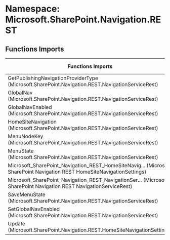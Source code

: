 # Namespace: Microsoft.SharePoint.Navigation.REST

## Functions Imports

Functions Imports | SPO | SP 2019 | SP 2016 | SP 2013
----------|:---:|:-------:|:-------:|:-------:
GetPublishingNavigationProviderType (Microsoft.SharePoint.Navigation.REST.NavigationServiceRest) | ✅ | ✅ | ❌ | ❌
GlobalNav (Microsoft.SharePoint.Navigation.REST.NavigationServiceRest) | ✅ | ❌ | ❌ | ❌
GlobalNavEnabled (Microsoft.SharePoint.Navigation.REST.NavigationServiceRest) | ✅ | ❌ | ❌ | ❌
HomeSiteNavigation (Microsoft.SharePoint.Navigation.REST.NavigationServiceRest) | ✅ | ❌ | ❌ | ❌
MenuNodeKey (Microsoft.SharePoint.Navigation.REST.NavigationServiceRest) | ✅ | ✅ | ✅ | ✅
MenuState (Microsoft.SharePoint.Navigation.REST.NavigationServiceRest) | ✅ | ✅ | ✅ | ✅
<span title="Microsoft_SharePoint_Navigation_REST_HomeSiteNavigationSettings">Microsoft_SharePoint_Navigation_REST_HomeSiteNavig...</span> (Microsoft SharePoint Navigation REST HomeSiteNavigationSettings) | ✅ | ❌ | ❌ | ❌
<span title="Microsoft_SharePoint_Navigation_REST_NavigationServiceRest">Microsoft_SharePoint_Navigation_REST_NavigationSer...</span> (Microsoft SharePoint Navigation REST NavigationServiceRest) | ✅ | ✅ | ✅ | ✅
SaveMenuState (Microsoft.SharePoint.Navigation.REST.NavigationServiceRest) | ✅ | ✅ | ❌ | ❌
SetGlobalNavEnabled (Microsoft.SharePoint.Navigation.REST.NavigationServiceRest) | ✅ | ❌ | ❌ | ❌
Update (Microsoft.SharePoint.Navigation.REST.HomeSiteNavigationSettings) | ✅ | ❌ | ❌ | ❌